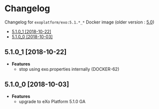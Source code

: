 # Changelog <!-- omit in toc -->

Changelog for `exoplatform/exo:5.1.*_*` Docker image (older version : [5.0](./CHANGELOG-50.md))

- [5.1.0_1 [2018-10-22]](#510_1-2018-10-22)
- [5.1.0_0 [2018-10-03]](#510_0-2018-10-03)

## 5.1.0_1 [2018-10-22]

- **Features**
  - stop using exo.properties internally (DOCKER-62)

## 5.1.0_0 [2018-10-03]

- **Features**
  - upgrade to eXo Platform 5.1.0 GA
